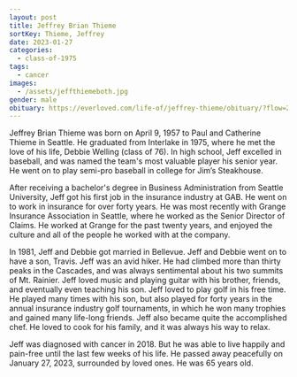 ```yaml
---
layout: post
title: Jeffrey Brian Thieme
sortKey: Thieme, Jeffrey
date: 2023-01-27
categories:
  - class-of-1975
tags:
  - cancer
images:
  - /assets/jeffthiemeboth.jpg
gender: male
obituary: https://everloved.com/life-of/jeffrey-thieme/obituary/?flow=201
---
```

Jeffrey Brian Thieme was born on April 9, 1957 to Paul and Catherine Thieme in Seattle. He graduated from Interlake in 1975, where he met the love of his life, Debbie Welling (class of 76). In high school, Jeff excelled in baseball, and was named the team's most valuable player his senior year. He went on to play semi-pro baseball in college for Jim’s Steakhouse. 

After receiving a bachelor's degree in Business Administration from Seattle University, Jeff got his first job in the insurance industry at GAB. He went on to work in insurance for over forty years. He was most recently with Grange Insurance Association in Seattle, where he worked as the Senior Director of Claims. He worked at Grange for the past twenty years, and enjoyed the culture and all of the people he worked with at the company.

In 1981, Jeff and Debbie got married in Bellevue. Jeff and Debbie went on to have a son, Travis. Jeff was an avid hiker. He had climbed more than thirty peaks in the Cascades, and was always sentimental about his two summits of Mt. Rainier. Jeff loved music and playing guitar with his brother, friends, and eventually even teaching his son. Jeff loved to play golf in his free time. He played many times with his son, but also played for forty years in the annual insurance industry golf tournaments, in which he won many trophies and gained many life-long friends. Jeff also became quite the accomplished chef. He loved to cook for his family, and it was always his way to relax. 

Jeff was diagnosed with cancer in 2018. But he was able to live happily and pain-free until the last few weeks of his life. He passed away peacefully on January 27, 2023, surrounded by loved ones. He was 65 years old.